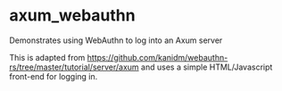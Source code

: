 # axum_webauthn
Demonstrates using WebAuthn to log into an Axum server

This is adapted from https://github.com/kanidm/webauthn-rs/tree/master/tutorial/server/axum and uses a simple HTML/Javascript front-end for logging in.
